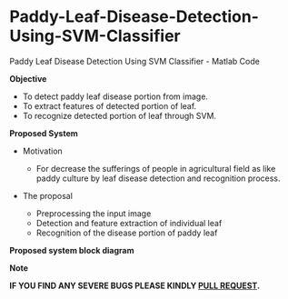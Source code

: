# Paddy-Leaf-Disease-Detection-Using-SVM-Classifier
Paddy Leaf Disease Detection Using SVM Classifier - Matlab Code

**Objective**

* To detect paddy leaf disease portion from image.
* To extract features of detected portion of leaf.
* To recognize detected portion of leaf through SVM.

**Proposed System**

* Motivation
    * For decrease the sufferings of people in agricultural field as like paddy culture by leaf disease detection and recognition process.

* The proposal
    * Preprocessing the input image
    * Detection and feature extraction of individual leaf
    * Recognition of the disease portion of paddy leaf


**Proposed system block diagram**



**Note**

**IF YOU FIND ANY SEVERE BUGS PLEASE KINDLY [PULL REQUEST](https://github.com/mrmohim/Assembly-Language-Code/pulls).**
